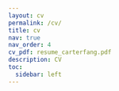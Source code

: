 ```yaml
---
layout: cv
permalink: /cv/
title: cv
nav: true
nav_order: 4
cv_pdf: resume_carterfang.pdf
description: CV
toc:
  sidebar: left
---
```

